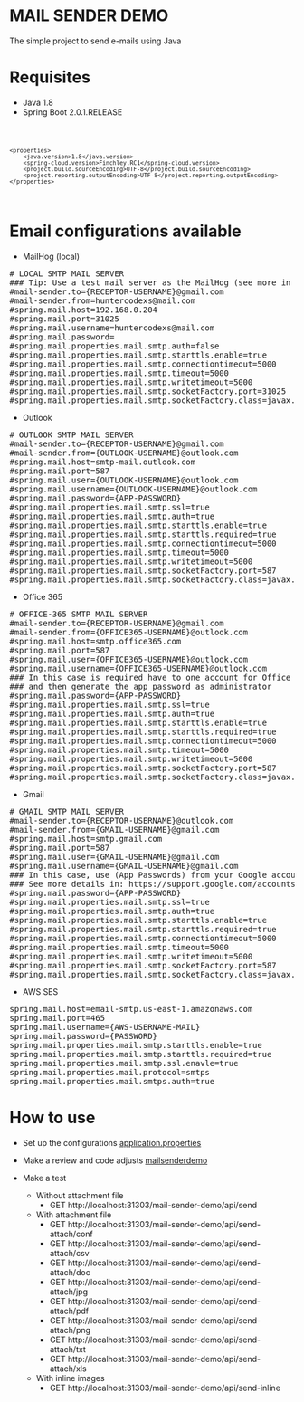 # MAIL SENDER DEMO
The simple project to send e-mails using Java


# Requisites

- Java 1.8
- Spring Boot 2.0.1.RELEASE

<code>

    <properties>
        <java.version>1.8</java.version>
        <spring-cloud.version>Finchley.RC1</spring-cloud.version>
        <project.build.sourceEncoding>UTF-8</project.build.sourceEncoding>
        <project.reporting.outputEncoding>UTF-8</project.reporting.outputEncoding>
    </properties>

</code>


# Email configurations available

- MailHog (local)

<pre>
# LOCAL SMTP MAIL SERVER
### Tip: Use a test mail server as the MailHog (see more in docker-series ion GitHub huntercodexs account)
#mail-sender.to={RECEPTOR-USERNAME}@gmail.com
#mail-sender.from=huntercodexs@mail.com
#spring.mail.host=192.168.0.204
#spring.mail.port=31025
#spring.mail.username=huntercodexs@mail.com
#spring.mail.password=
#spring.mail.properties.mail.smtp.auth=false
#spring.mail.properties.mail.smtp.starttls.enable=true
#spring.mail.properties.mail.smtp.connectiontimeout=5000
#spring.mail.properties.mail.smtp.timeout=5000
#spring.mail.properties.mail.smtp.writetimeout=5000
#spring.mail.properties.mail.smtp.socketFactory.port=31025
#spring.mail.properties.mail.smtp.socketFactory.class=javax.net.ssl.SSLSocketFactory
</pre>

- Outlook

<pre>
# OUTLOOK SMTP MAIL SERVER
#mail-sender.to={RECEPTOR-USERNAME}@gmail.com
#mail-sender.from={OUTLOOK-USERNAME}@outlook.com
#spring.mail.host=smtp-mail.outlook.com
#spring.mail.port=587
#spring.mail.user={OUTLOOK-USERNAME}@outlook.com
#spring.mail.username={OUTLOOK-USERNAME}@outlook.com
#spring.mail.password={APP-PASSWORD}
#spring.mail.properties.mail.smtp.ssl=true
#spring.mail.properties.mail.smtp.auth=true
#spring.mail.properties.mail.smtp.starttls.enable=true
#spring.mail.properties.mail.smtp.starttls.required=true
#spring.mail.properties.mail.smtp.connectiontimeout=5000
#spring.mail.properties.mail.smtp.timeout=5000
#spring.mail.properties.mail.smtp.writetimeout=5000
#spring.mail.properties.mail.smtp.socketFactory.port=587
#spring.mail.properties.mail.smtp.socketFactory.class=javax.net.ssl.SSLSocketFactory
</pre>

- Office 365
<pre>
# OFFICE-365 SMTP MAIL SERVER
#mail-sender.to={RECEPTOR-USERNAME}@gmail.com
#mail-sender.from={OFFICE365-USERNAME}@outlook.com
#spring.mail.host=smtp.office365.com
#spring.mail.port=587
#spring.mail.user={OFFICE365-USERNAME}@outlook.com
#spring.mail.username={OFFICE365-USERNAME}@outlook.com
### In this case is required have to one account for Office 365 products
### and then generate the app password as administrator
#spring.mail.password={APP-PASSWORD}
#spring.mail.properties.mail.smtp.ssl=true
#spring.mail.properties.mail.smtp.auth=true
#spring.mail.properties.mail.smtp.starttls.enable=true
#spring.mail.properties.mail.smtp.starttls.required=true
#spring.mail.properties.mail.smtp.connectiontimeout=5000
#spring.mail.properties.mail.smtp.timeout=5000
#spring.mail.properties.mail.smtp.writetimeout=5000
#spring.mail.properties.mail.smtp.socketFactory.port=587
#spring.mail.properties.mail.smtp.socketFactory.class=javax.net.ssl.SSLSocketFactory
</pre>

- Gmail

<pre>
# GMAIL SMTP MAIL SERVER
#mail-sender.to={RECEPTOR-USERNAME}@outlook.com
#mail-sender.from={GMAIL-USERNAME}@gmail.com
#spring.mail.host=smtp.gmail.com
#spring.mail.port=587
#spring.mail.user={GMAIL-USERNAME}@gmail.com
#spring.mail.username={GMAIL-USERNAME}@gmail.com
### In this case, use (App Passwords) from your Google account
### See more details in: https://support.google.com/accounts/answer/185833?visit_id=638435192013564446-2153225892&p=InvalidSecondFactor&rd=1
#spring.mail.password={APP-PASSWORD}
#spring.mail.properties.mail.smtp.ssl=true
#spring.mail.properties.mail.smtp.auth=true
#spring.mail.properties.mail.smtp.starttls.enable=true
#spring.mail.properties.mail.smtp.starttls.required=true
#spring.mail.properties.mail.smtp.connectiontimeout=5000
#spring.mail.properties.mail.smtp.timeout=5000
#spring.mail.properties.mail.smtp.writetimeout=5000
#spring.mail.properties.mail.smtp.socketFactory.port=587
#spring.mail.properties.mail.smtp.socketFactory.class=javax.net.ssl.SSLSocketFactory
</pre>

- AWS SES

<pre>
spring.mail.host=email-smtp.us-east-1.amazonaws.com
spring.mail.port=465
spring.mail.username={AWS-USERNAME-MAIL}
spring.mail.password={PASSWORD}
spring.mail.properties.mail.smtp.starttls.enable=true
spring.mail.properties.mail.smtp.starttls.required=true
spring.mail.properties.mail.smtp.ssl.enavle=true
spring.mail.properties.mail.protocol=smtps
spring.mail.properties.mail.smtps.auth=true
</pre>

# How to use

- Set up the configurations [application.properties](src/main/resources/application.properties)

- Make a review and code adjusts [mailsenderdemo](src/main/java/com/huntercodexs/mailsenderdemo)

- Make a test 
  - Without attachment file 
    - GET http://localhost:31303/mail-sender-demo/api/send
  - With attachment file 
    - GET http://localhost:31303/mail-sender-demo/api/send-attach/conf
    - GET http://localhost:31303/mail-sender-demo/api/send-attach/csv
    - GET http://localhost:31303/mail-sender-demo/api/send-attach/doc
    - GET http://localhost:31303/mail-sender-demo/api/send-attach/jpg
    - GET http://localhost:31303/mail-sender-demo/api/send-attach/pdf
    - GET http://localhost:31303/mail-sender-demo/api/send-attach/png
    - GET http://localhost:31303/mail-sender-demo/api/send-attach/txt
    - GET http://localhost:31303/mail-sender-demo/api/send-attach/xls
  - With inline images
    - GET http://localhost:31303/mail-sender-demo/api/send-inline
